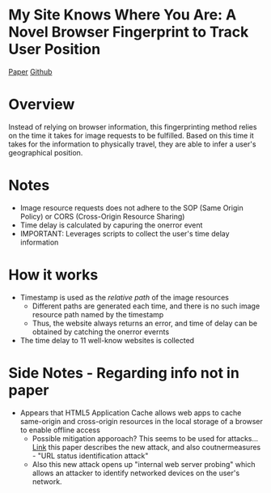 # My Site Knows Where You Are: A Novel Browser Fingerprint to Track User Position

[Paper](https://ieeexplore.ieee.org/stamp/stamp.jsp?tp=&arnumber=9500556)
[Github](https://github.com/1362860831/PingLoc)

# Overview

Instead of relying on browser information, this fingerprinting method relies on the time it takes for image requests to be fulfilled. Based on this time it takes for the information to physically travel, they are able to infer a user's geographical position.

# Notes

- Image resource requests does not adhere to the SOP (Same Origin Policy) or CORS (Cross-Origin Resource Sharing)
- Time delay is calculated by capuring the onerror event
- IMPORTANT: Leverages scripts to collect the user's time delay information

# How it works

- Timestamp is used as the _relative path_ of the image resources
  - Different paths are generated each time, and there is no such image resource path named by the timestamp
  - Thus, the website always returns an error, and time of delay can be obtained by catching the onerror evernts
- The time delay to 11 well-know websites is collected

# Side Notes - Regarding info not in paper

- Appears that HTML5 Application Cache allows web apps to cache same-origin and cross-origin resources in the local storage of a browser to enable offline access
  - Possible mitigation apporoach? This seems to be used for attacks... [Link](https://hpc.postech.ac.kr/~hyungsubkim/papers/ndss15_final.pdf) this paper describes the new attack, and also coutnermeasures - "URL status identification attack"
  - Also this new attack opens up "internal web server probing" which allows an attacker to identify networked devices on the user's network.
